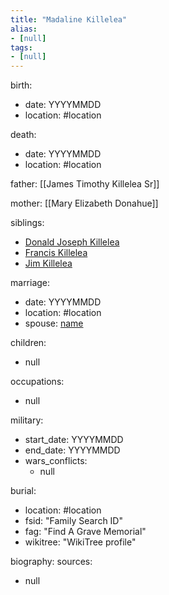 ```yaml
---
title: "Madaline Killelea"
alias:
- [null]
tags:
- [null]
---
```


birth:
  - date: YYYYMMDD
  - location: #location

death:
  - date: YYYYMMDD
  - location: #location

father: [[James Timothy Killelea Sr]]

mother: [[Mary Elizabeth Donahue]]

siblings:
  - [Donald Joseph Killelea](Donald%20Joseph%20Killelea.md)
  - [Francis Killelea](Francis%20Killelea.md)
  - [Jim Killelea](Jim%20Killelea)

marriage:
  - date: YYYYMMDD
  - location: #location
  - spouse: [name](name.md)  

children:
  - null

occupations:
  - null

military:
  - start_date: YYYYMMDD
  - end_date:  YYYYMMDD
  - wars_conflicts:
      - null

burial:
  - location: #location
  - fsid: "Family Search ID"  
  - fag: "Find A Grave Memorial"  
  - wikitree: "WikiTree profile"

biography:
sources:
  - null
